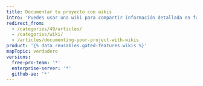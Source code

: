 ```yaml
---
title: Documentar tu proyecto con wikis
intro: 'Puedes usar una wiki para compartir información detallada en forma completa acerca de tu proyecto.'
redirect_from:
  - /categories/49/articles/
  - /categories/wiki/
  - /articles/documenting-your-project-with-wikis
product: '{% data reusables.gated-features.wikis %}'
mapTopic: verdadero
versions:
  free-pro-team: '*'
  enterprise-server: '*'
  github-ae: '*'
---
```


